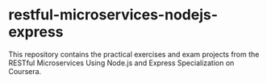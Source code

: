 # restful-microservices-nodejs-express
This repository contains the practical exercises and exam projects from the RESTful Microservices Using Node.js and Express Specialization on Coursera. 
